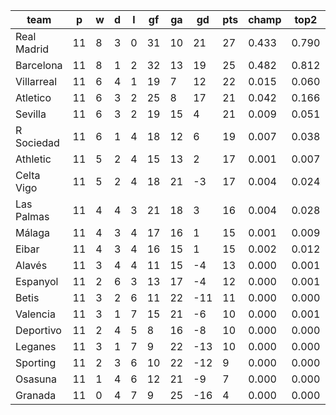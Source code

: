 |    team     | p  | w | d | l | gf | ga | gd  | pts | champ | top2  | top3  | top4  |  5-7  | bot4  | bot3  | bot2  |
|-------------|----|---|---|---|----|----|-----|-----|-------|-------|-------|-------|-------|-------|-------|-------|
| Real Madrid | 11 | 8 | 3 | 0 | 31 | 10 |  21 |  27 | 0.433 | 0.790 | 0.911 | 0.958 | 0.037 | 0.000 | 0.000 | 0.000|
| Barcelona   | 11 | 8 | 1 | 2 | 32 | 13 |  19 |  25 | 0.482 | 0.812 | 0.918 | 0.959 | 0.035 | 0.000 | 0.000 | 0.000|
| Villarreal  | 11 | 6 | 4 | 1 | 19 |  7 |  12 |  22 | 0.015 | 0.060 | 0.178 | 0.321 | 0.342 | 0.009 | 0.004 | 0.001|
| Atletico    | 11 | 6 | 3 | 2 | 25 |  8 |  17 |  21 | 0.042 | 0.166 | 0.395 | 0.565 | 0.282 | 0.002 | 0.001 | 0.000|
| Sevilla     | 11 | 6 | 3 | 2 | 19 | 15 |   4 |  21 | 0.009 | 0.051 | 0.147 | 0.269 | 0.341 | 0.010 | 0.005 | 0.002|
| R Sociedad  | 11 | 6 | 1 | 4 | 18 | 12 |   6 |  19 | 0.007 | 0.038 | 0.130 | 0.247 | 0.324 | 0.014 | 0.006 | 0.002|
| Athletic    | 11 | 5 | 2 | 4 | 15 | 13 |   2 |  17 | 0.001 | 0.007 | 0.036 | 0.082 | 0.217 | 0.060 | 0.032 | 0.014|
| Celta Vigo  | 11 | 5 | 2 | 4 | 18 | 21 |  -3 |  17 | 0.004 | 0.024 | 0.082 | 0.162 | 0.295 | 0.027 | 0.013 | 0.006|
| Las Palmas  | 11 | 4 | 4 | 3 | 21 | 18 |   3 |  16 | 0.004 | 0.028 | 0.100 | 0.187 | 0.320 | 0.022 | 0.011 | 0.004|
| Málaga      | 11 | 4 | 3 | 4 | 17 | 16 |   1 |  15 | 0.001 | 0.009 | 0.033 | 0.080 | 0.201 | 0.064 | 0.035 | 0.016|
| Eibar       | 11 | 4 | 3 | 4 | 16 | 15 |   1 |  15 | 0.002 | 0.012 | 0.047 | 0.099 | 0.234 | 0.051 | 0.029 | 0.013|
| Alavés      | 11 | 3 | 4 | 4 | 11 | 15 |  -4 |  13 | 0.000 | 0.001 | 0.008 | 0.023 | 0.095 | 0.185 | 0.116 | 0.061|
| Espanyol    | 11 | 2 | 6 | 3 | 13 | 17 |  -4 |  12 | 0.000 | 0.001 | 0.005 | 0.015 | 0.073 | 0.228 | 0.149 | 0.080|
| Betis       | 11 | 3 | 2 | 6 | 11 | 22 | -11 |  11 | 0.000 | 0.000 | 0.002 | 0.007 | 0.040 | 0.353 | 0.247 | 0.154|
| Valencia    | 11 | 3 | 1 | 7 | 15 | 21 |  -6 |  10 | 0.000 | 0.001 | 0.006 | 0.015 | 0.073 | 0.223 | 0.147 | 0.083|
| Deportivo   | 11 | 2 | 4 | 5 |  8 | 16 |  -8 |  10 | 0.000 | 0.000 | 0.001 | 0.003 | 0.024 | 0.481 | 0.364 | 0.241|
| Leganes     | 11 | 3 | 1 | 7 |  9 | 22 | -13 |  10 | 0.000 | 0.000 | 0.001 | 0.005 | 0.032 | 0.407 | 0.296 | 0.180|
| Sporting    | 11 | 2 | 3 | 6 | 10 | 22 | -12 |   9 | 0.000 | 0.000 | 0.001 | 0.003 | 0.018 | 0.508 | 0.387 | 0.255|
| Osasuna     | 11 | 1 | 4 | 6 | 12 | 21 |  -9 |   7 | 0.000 | 0.000 | 0.001 | 0.003 | 0.014 | 0.558 | 0.448 | 0.313|
| Granada     | 11 | 0 | 4 | 7 |  9 | 25 | -16 |   4 | 0.000 | 0.000 | 0.000 | 0.000 | 0.004 | 0.801 | 0.711 | 0.576|
